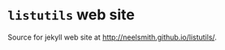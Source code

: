 # `listutils` web site #

Source for jekyll web site at <http://neelsmith.github.io/listutils/>.



